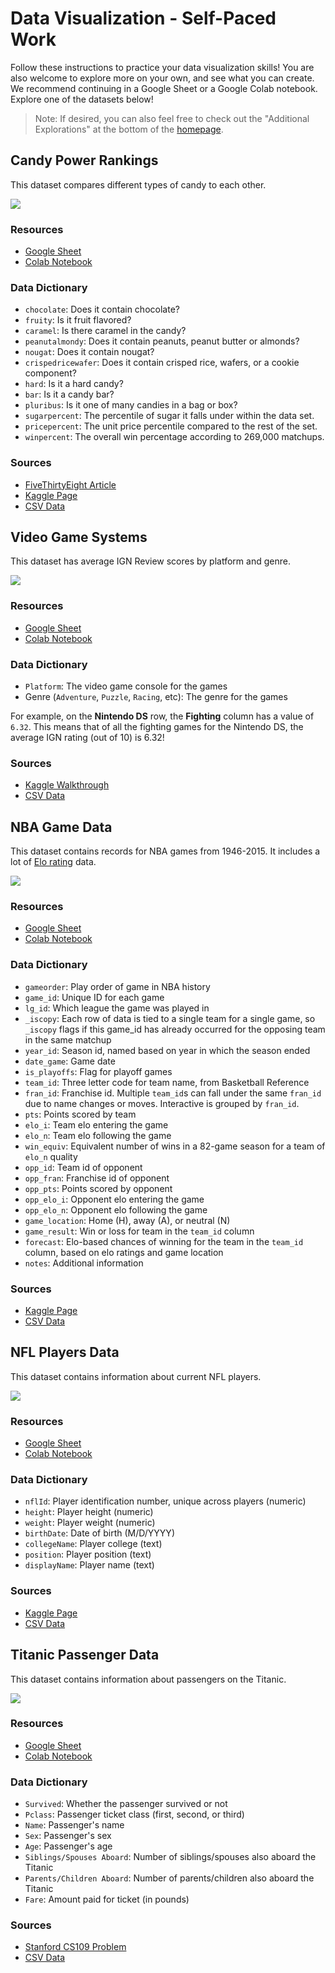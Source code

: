 # Data Visualization - Self-Paced Work
Follow these instructions to practice your data visualization skills! You are also welcome to explore more on your own, and see what you can create. We recommend continuing in a Google Sheet or a Google Colab notebook. Explore one of the datasets below!

>Note: If desired, you can also feel free to check out the "Additional Explorations" at the bottom of the [homepage](StudentDesc.md).

## Candy Power Rankings
This dataset compares different types of candy to each other.

![](Images/candy.jpg)

### Resources
- [Google Sheet](https://docs.google.com/spreadsheets/d/1fBZ5RpkGduRXFAW4pgFY0MqglLmtS1vEMT9SFbLujT4/edit?usp=sharing)
- [Colab Notebook](https://colab.research.google.com/drive/16fs6yWZd_CsjM8vZgqkrk1l4ysNdsNDk?usp=sharing)

### Data Dictionary
- `chocolate`: Does it contain chocolate?
- `fruity`: Is it fruit flavored?
- `caramel`: Is there caramel in the candy?
- `peanutalmondy`: Does it contain peanuts, peanut butter or almonds?
- `nougat`: Does it contain nougat?
- `crispedricewafer`: Does it contain crisped rice, wafers, or a cookie component?
- `hard`: Is it a hard candy?
- `bar`: Is it a candy bar?
- `pluribus`: Is it one of many candies in a bag or box?
- `sugarpercent`: The percentile of sugar it falls under within the data set.
- `pricepercent`: The unit price percentile compared to the rest of the set.
- `winpercent`: The overall win percentage according to 269,000 matchups.

### Sources
- [FiveThirtyEight Article](https://fivethirtyeight.com/videos/the-ultimate-halloween-candy-power-ranking/)
- [Kaggle Page](https://www.kaggle.com/datasets/fivethirtyeight/the-ultimate-halloween-candy-power-ranking)
- [CSV Data](https://github.com/hytechcamps/data-viz/blob/master/Datasets/candy.csv)

## Video Game Systems
This dataset has average IGN Review scores by platform and genre.

![](Images/videogames.jpg)

### Resources
- [Google Sheet](https://docs.google.com/spreadsheets/d/1_g-C9wXBuzbC0MTUT518OYY7UsH6P8o7fM-7tXPaIDU/edit?usp=sharing)
- [Colab Notebook](https://colab.research.google.com/drive/16LzE7Wron-y-Sr8HV8RsKKJCgwPGVHX7?usp=sharing)

### Data Dictionary
- `Platform`: The video game console for the games
- Genre (`Adventure`, `Puzzle`, `Racing`, etc): The genre for the games

For example, on the **Nintendo DS** row, the **Fighting** column has a value of `6.32`. This means that of all the fighting games for the Nintendo DS, the average IGN rating (out of 10) is 6.32!

### Sources
- [Kaggle Walkthrough](https://www.kaggle.com/code/gauravduttakiit/exercise-bar-charts-and-heatmaps/notebook)
- [CSV Data](https://github.com/hytechcamps/data-viz/blob/master/Datasets/ign_scores.csv)

## NBA Game Data
This dataset contains records for NBA games from 1946-2015. It includes a lot of [Elo rating](https://en.wikipedia.org/wiki/Elo_rating_system) data.

![](Images/nba.jpg)

### Resources
- [Google Sheet](https://docs.google.com/spreadsheets/d/1IjbIMWXAU89MbFRWkxIuh0Sqzuku_anGpWWB5zdhQfI/edit?usp=sharing)
- [Colab Notebook](https://colab.research.google.com/drive/1O737-IGawd_r8DL_saakZbZf6hC2VI3U?usp=sharing)

### Data Dictionary
- `gameorder`: Play order of game in NBA history
- `game_id`: Unique ID for each game
- `lg_id`: Which league the game was played in
- `_iscopy`: Each row of data is tied to a single team for a single game, so `_iscopy` flags if this game_id has already occurred for the opposing team in the same matchup
- `year_id`: Season id, named based on year in which the season ended
- `date_game`: Game date
- `is_playoffs`: Flag for playoff games
- `team_id`: Three letter code for team name, from Basketball Reference
- `fran_id`: Franchise id. Multiple `team_id`s can fall under the same `fran_id` due to name changes or moves. Interactive is grouped by `fran_id`.
- `pts`: Points scored by team
- `elo_i`: Team elo entering the game
- `elo_n`: Team elo following the game
- `win_equiv`: Equivalent number of wins in a 82-game season for a team of `elo_n` quality
- `opp_id`: Team id of opponent
- `opp_fran`: Franchise id of opponent
- `opp_pts`: Points scored by opponent
- `opp_elo_i`: Opponent elo entering the game
- `opp_elo_n`: Opponent elo following the game
- `game_location`: Home (H), away (A), or neutral (N)
- `game_result`: Win or loss for team in the `team_id` column
- `forecast`: Elo-based chances of winning for the team in the `team_id` column, based on elo ratings and game location
- `notes`: Additional information

### Sources
- [Kaggle Page](https://www.kaggle.com/datasets/fivethirtyeight/fivethirtyeight-nba-elo-dataset)
- [CSV Data](https://github.com/hytechcamps/data-viz/blob/master/Datasets/nba.csv)

## NFL Players Data
This dataset contains information about current NFL players.

![](Images/nfl.png)

### Resources
- [Google Sheet](https://docs.google.com/spreadsheets/d/1_2gxbeokq0TPxm3UI6eL1lvZ03CL7pHmW4ZxNQ226xc/edit?usp=sharing)
- [Colab Notebook](https://colab.research.google.com/drive/1Uy6ebo-V9WxxXwTBdVR-2zhbeOaXu1FW?usp=sharing)

### Data Dictionary
- `nflId`: Player identification number, unique across players (numeric)
- `height`: Player height (numeric)
- `weight`: Player weight (numeric)
- `birthDate`: Date of birth (M/D/YYYY)
- `collegeName`: Player college (text)
- `position`: Player position (text)
- `displayName`: Player name (text)

### Sources
- [Kaggle Page](https://www.kaggle.com/datasets/aryashah2k/beginners-sports-analytics-nfl-dataset?select=players.csv)
- [CSV Data](https://github.com/hytechcamps/data-viz/blob/master/Datasets/nfl_players.csv)

## Titanic Passenger Data
This dataset contains information about passengers on the Titanic.

![](Images/titanic.jpg)

### Resources
- [Google Sheet](https://docs.google.com/spreadsheets/d/1TcYozHHXhVE1esummV95vAYXKxkXbsoQLyf31TUBlO0/edit?usp=sharing)
- [Colab Notebook](https://colab.research.google.com/drive/1z8Ojk-woqhhMQXs49DPpHKcRqAKovEuI?usp=sharing)

### Data Dictionary
- `Survived`: Whether the passenger survived or not
- `Pclass`: Passenger ticket class (first, second, or third)
- `Name`: Passenger's name
- `Sex`: Passenger's sex
- `Age`: Passenger's age
- `Siblings/Spouses Aboard`: Number of siblings/spouses also aboard the Titanic
- `Parents/Children Aboard`: Number of parents/children also aboard the Titanic
- `Fare`: Amount paid for ticket (in pounds)

### Sources
- [Stanford CS109 Problem](https://web.stanford.edu/class/archive/cs/cs109/cs109.1166/problem12.html)
- [CSV Data](https://github.com/hytechcamps/data-viz/blob/master/Datasets/titanic.csv)